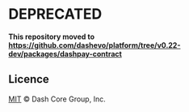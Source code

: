 # DEPRECATED

**This repository moved to https://github.com/dashevo/platform/tree/v0.22-dev/packages/dashpay-contract**

## Licence

[MIT](LICENCE) © Dash Core Group, Inc.
